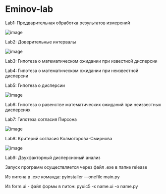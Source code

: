 # Eminov-lab
 
Lab1: Предварительная обработка результатов измерений

![image](https://user-images.githubusercontent.com/65816571/114053222-6d874f80-9897-11eb-8d08-19900b9c7fd2.png)

Lab2: Доверительные интервалы

![image](https://user-images.githubusercontent.com/65816571/114053487-aa534680-9897-11eb-95f6-49a777e2cffb.png)

Lab3: Гипотеза о математическом ожидании при известной дисперсии

Lab4: Гипотеза о математическом ожидании при неизвестной дисперсии

Lab5: Гипотеза о дисперсии

![image](https://user-images.githubusercontent.com/65816571/114053820-f4d4c300-9897-11eb-8930-d2816b7ad0c5.png)

Lab6: Гипотеза о равенстве математических ожиданий при неизвестных
дисперсиях

Lab7: Гипотеза согласия Пирсона

![image](https://user-images.githubusercontent.com/65816571/114054004-20f04400-9898-11eb-8c74-c39a2a0736b0.png)

Lab8: Критерий согласия Колмогорова-Смирнова

![image](https://user-images.githubusercontent.com/65816571/114054251-5c8b0e00-9898-11eb-882b-6c8a535adbc4.png)

Lab9: Двухфакторный дисперсионый анализ


Запуск программ осуществляется через файл .exe в папке release

Из питона в .exe команда:
pyinstaller —onefile main.py

Из form.ui - файл формы в питон:
pyuic5 -x name.ui -o name.py
